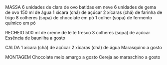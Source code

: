 MASSA
6 unidades de clara de ovo batidas em neve
6 unidades de gema de ovo
150 ml de água
1 xícara (chá) de açúcar
2 xícaras (chá) de farinha de trigo
8 colheres (sopa) de chocolate em pó
1 colher (sopa) de fermento químico em pó

RECHEIO
500 ml de creme de leite fresco
3 colheres (sopa) de açúcar
Essência de baunilha a gosto

CALDA
1 xícara (chá) de açúcar
2 xícaras (chá) de água
Marasquino a gosto

MONTAGEM
Chocolate meio amargo a gosto
Cereja ao maraschino a gosto